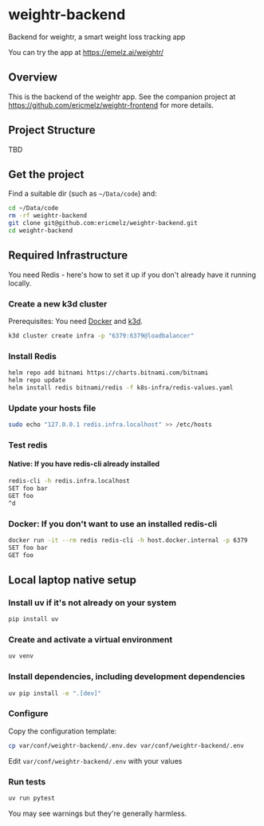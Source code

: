 # weightr-backend
Backend for weightr, a smart weight loss tracking app

You can try the app at <https://emelz.ai/weightr/>

## Overview
This is the backend of the weightr app.  See the companion project at <https://github.com/ericmelz/weightr-frontend>
for more details.

## Project Structure
TBD

## Get the project
Find a suitable dir (such as `~/Data/code`) and:
```bash
cd ~/Data/code
rm -rf weightr-backend
git clone git@github.com:ericmelz/weightr-backend.git
cd weightr-backend
```

## Required Infrastructure
You need Redis - here's how to set it up if you don't already have it running locally.

### Create a new k3d cluster
Prerequisites: You need [Docker](https://www.docker.com/products/docker-desktop/) and [k3d](https://k3d.io/stable/).
```bash
k3d cluster create infra -p "6379:6379@loadbalancer"
```

### Install Redis
```bash
helm repo add bitnami https://charts.bitnami.com/bitnami
helm repo update
helm install redis bitnami/redis -f k8s-infra/redis-values.yaml
```

### Update your hosts file
```bash
sudo echo "127.0.0.1 redis.infra.localhost" >> /etc/hosts
```

### Test redis
#### Native: If you have redis-cli already installed
```bash
redis-cli -h redis.infra.localhost
SET foo bar
GET foo
^d
```

### Docker: If you don't want to use an installed redis-cli
```bash
docker run -it --rm redis redis-cli -h host.docker.internal -p 6379
SET foo bar
GET foo
```

## Local laptop native setup
### Install uv if it's not already on your system

```bash
pip install uv
```

### Create and activate a virtual environment
```bash
uv venv
```

### Install dependencies, including development dependencies
```bash
uv pip install -e ".[dev]"
```

### Configure
Copy the configuration template:
```bash
cp var/conf/weightr-backend/.env.dev var/conf/weightr-backend/.env
```
Edit `var/conf/weightr-backend/.env` with your values

### Run tests
```bash
uv run pytest
```
You may see warnings but they're generally harmless.


